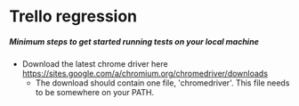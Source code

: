 Trello regression
=====================

##### Minimum steps to get started running tests on your local machine
- Download the latest chrome driver here https://sites.google.com/a/chromium.org/chromedriver/downloads
  - The download should contain one file, 'chromedriver'. This file needs to be somewhere on your PATH.